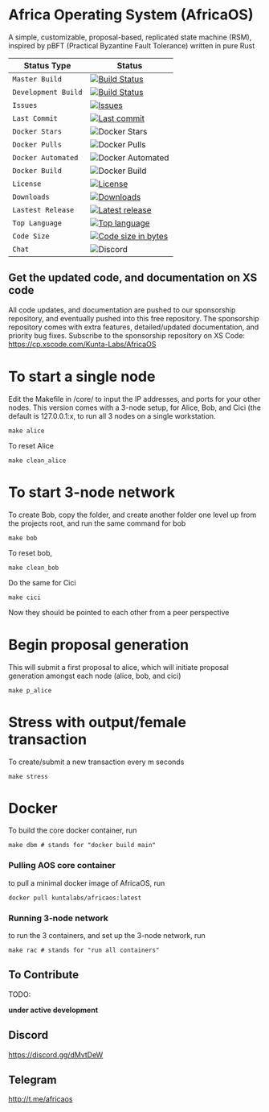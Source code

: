 # Africa Operating System (AfricaOS)
A simple, customizable, proposal-based, replicated state machine (RSM), inspired by pBFT (Practical Byzantine Fault Tolerance) written in pure Rust

| Status Type | Status |
| --- | --- |
| `Master Build` | [![Build Status](https://travis-ci.org/kunta-labs/AfricaOS.svg?branch=master)](https://travis-ci.org/kunta-labs/AfricaOS) |
| `Development Build` | [![Build Status](https://travis-ci.org/kunta-labs/AfricaOS.svg?branch=development)](https://travis-ci.org/kunta-labs/AfricaOS) |
| `Issues` | [![Issues](https://img.shields.io/github/issues/kunta-labs/AfricaOS.svg)](https://github.com/kunta-labs/AfricaOS/issues) |
| `Last Commit` | [![Last commit](https://img.shields.io/github/last-commit/kunta-labs/AfricaOS.svg)](https://github.com/kunta-labs/AfricaOS/commits/master) |
| `Docker Stars` | ![Docker Stars](https://img.shields.io/docker/stars/kuntalabs/africaos.svg) |
| `Docker Pulls` | ![Docker Pulls](https://img.shields.io/docker/pulls/kuntalabs/africaos.svg) |
| `Docker Automated` | ![Docker Automated](https://img.shields.io/docker/automated/kuntalabs/africaos.svg) |
| `Docker Build` | ![Docker Build](https://img.shields.io/docker/build/kuntalabs/africaos.svg) |
| `License` | [![License](https://img.shields.io/badge/license-GPL-blue.svg)](https://github.com/kunta-labs/AfricaOS/blob/master/LICENSE) |
| `Downloads` | [![Downloads](https://img.shields.io/github/downloads/kunta-labs/AfricaOS/total.svg)](https://github.com/kunta-labs/AfricaOS/releases) |
| `Lastest Release` | [![Latest release](https://img.shields.io/github/v/release/kunta-labs/AfricaOS.svg)](https://github.com/kunta-labs/AfricaOS/releases) |
| `Top Language` | [![Top language](https://img.shields.io/github/languages/top/kunta-labs/AfricaOS.svg)](https://github.com/kunta-labs/AfricaOS) |
| `Code Size` | [![Code size in bytes](https://img.shields.io/github/languages/code-size/kunta-labs/AfricaOS.svg)](https://github.com/kunta-labs/AfricaOS) |
| `Chat` | ![Discord](https://img.shields.io/discord/430502296699404308) |

## Get the updated code, and documentation on XS code
All code updates, and documentation are pushed to our sponsorship repository, and eventually pushed into this free repository. The sponsorship repository comes with extra features, detailed/updated documentation, and priority bug fixes. Subscribe to the sponsorship repository on XS Code:
https://cp.xscode.com/Kunta-Labs/AfricaOS

# To start a single node
Edit the Makefile in /core/ to input the IP addresses, and ports for your other nodes. This version comes with a 3-node setup, for Alice, Bob, and Cici (the default is 127.0.0.1:x, to run all 3 nodes on a single workstation.
```
make alice
```

To reset Alice
```
make clean_alice
```

# To start 3-node network
To create Bob, copy the folder, and create another folder one level up from the projects root, and run the same command for bob
```
make bob
```

To reset bob,
```
make clean_bob
```

Do the same for Cici
```
make cici
```

Now they should be pointed to each other from a peer perspective

# Begin proposal generation
This will submit a first proposal to alice, which will initiate proposal generation amongst each node (alice, bob, and cici)
```
make p_alice
```

# Stress with output/female transaction
To create/submit a new transaction every m seconds
```
make stress
```

# Docker
To build the core docker container, run
```
make dbm # stands for "docker build main"
```
### Pulling AOS core container
to pull a minimal docker image of AfricaOS, run
```
docker pull kuntalabs/africaos:latest
```

### Running 3-node network
to run the 3 containers, and set up the 3-node network, run
```
make rac # stands for "run all containers"
```

## To Contribute
TODO:

**under active development**

## Discord
https://discord.gg/dMvtDeW

## Telegram
http://t.me/africaos

